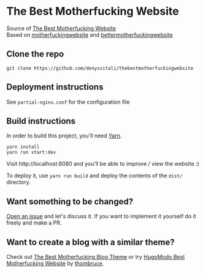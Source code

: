 # The Best Motherfucking Website
Source of [The Best Motherfucking Website](https://thebestmotherfucking.website)  
Based on [motherfuckingwebsite](http://motherfuckingwebsite.com/) and [bettermotherfuckingwebsite](http://bettermotherfuckingwebsite.com/)

## Clone the repo
`git clone https://github.com/denysvitali/thebestmotherfuckingwebsite`

## Deployment instructions
See `partial-nginx.conf` for the configuration file  
## Build instructions
In order to build this project, you'll need [Yarn](https://yarnpkg.com/).

```
yarn install
yarn run start:dev
```

Visit http://localhost:8080 and you'll be able to improve / view the website :)

To deploy it, use `yarn run build` and deploy the contents of the `dist/` directory.

## Want something to be changed?
[Open an issue](https://github.com/denysvitali/thebestmotherfuckingwebsite/issues) and let's discuss it. If you want to implement it yourself do it freely and make a PR.

## Want to create a blog with a similar theme?
Check out [The Best Motherfucking Blog Theme](https://github.com/denysvitali/hugo-thebestmotherfuckingblog) or try [HugoModo Best Motherfucking Website](https://github.com/hugomodo/hugomodo-best-motherfucking-website) by [thombruce](https://github.com/thombruce).
